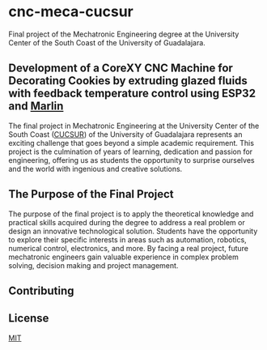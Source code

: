 # cnc-meca-cucsur
Final project of the Mechatronic Engineering degree at the University Center of the South Coast of the University of Guadalajara.

## Development of a CoreXY CNC Machine for Decorating Cookies by extruding glazed fluids with feedback temperature control using ESP32 and [Marlin](https://marlinfw.org/)

The final project in Mechatronic Engineering at the University Center of the South Coast ([CUCSUR](http://cucsur.udg.mx/)) of the University of Guadalajara represents an exciting challenge that goes beyond a simple academic requirement. This project is the culmination of years of learning, dedication and passion for engineering, offering us as students the opportunity to surprise ourselves and the world with ingenious and creative solutions.

## The Purpose of the Final Project

The purpose of the final project is to apply the theoretical knowledge and practical skills acquired during the degree to address a real problem or design an innovative technological solution. Students have the opportunity to explore their specific interests in areas such as automation, robotics, numerical control, electronics, and more. By facing a real project, future mechatronic engineers gain valuable experience in complex problem solving, decision making and project management.


## Contributing


## License

[MIT](https://choosealicense.com/licenses/mit/)